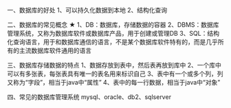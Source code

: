 一、数据库的好处
1、可以持久化数据到本地
2、结构化查询


二、数据库的常见概念 ★
1、DB：数据库，存储数据的容器
2、DBMS：数据库管理系统，又称为数据库软件或数据库产品，用于创建或管理DB
3、SQL：结构化查询语言，用于和数据库通信的语言，不是某个数据库软件特有的，而是几乎所有的主流数据库软件通用的语言

三、数据库存储数据的特点
1、数据存放到表中，然后表再放到库中
2、一个库中可以有多张表，每张表具有唯一的表名用来标识自己
3、表中有一个或多个列，列又称为“字段”，相当于java中“属性”
4、表中的每一行数据，相当于java中“对象”



四、常见的数据库管理系统
mysql、oracle、db2、sqlserver